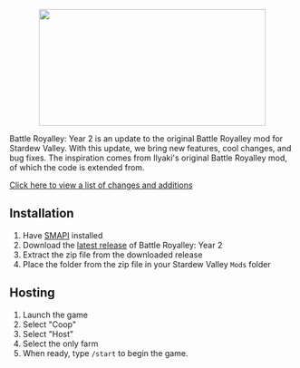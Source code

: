 <p align="center">
  <img width="400" height="206" src="https://tyler.solutions/projects/battleroyalley/img/title.png">
</p>

Battle Royalley: Year 2 is an update to the original Battle Royalley mod for Stardew Valley. With this update, we bring new features, cool changes, and bug fixes. The inspiration comes from Ilyaki's original Battle Royalley mod, of which the code is extended from.

[Click here to view a list of changes and additions](https://tyler.solutions/projects/battleroyalley/)

## Installation

1. Have [SMAPI](https://smapi.io/) installed
2. Download the [latest release](https://github.com/tylergibbs2/BattleRoyalley-Year2/releases/latest) of Battle Royalley: Year 2
3. Extract the zip file from the downloaded release
4. Place the folder from the zip file in your Stardew Valley `Mods` folder

## Hosting

1. Launch the game
2. Select "Coop"
3. Select "Host"
4. Select the only farm
5. When ready, type `/start` to begin the game.
